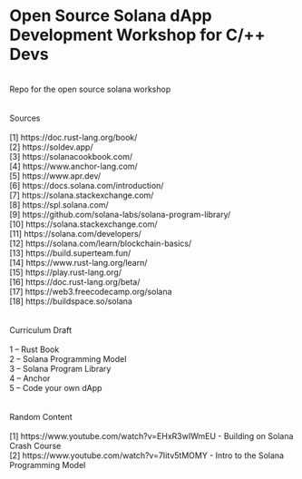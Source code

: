 # Open Source Solana dApp Development Workshop for C/++ Devs
<br />
Repo for the open source solana workshop <br />
<br />
<br />
Sources <br />
<br />
[1] https://doc.rust-lang.org/book/ <br />
[2] https://soldev.app/ <br />
[3] https://solanacookbook.com/ <br />
[4] https://www.anchor-lang.com/ <br />
[5] https://www.apr.dev/ <br />
[6] https://docs.solana.com/introduction/ <br />
[7] https://solana.stackexchange.com/ <br />
[8] https://spl.solana.com/ <br />
[9] https://github.com/solana-labs/solana-program-library/ <br />
[10] https://solana.stackexchange.com/ <br />
[11] https://solana.com/developers/ <br />
[12] https://solana.com/learn/blockchain-basics/ <br />
[13] https://build.superteam.fun/ <br />
[14] https://www.rust-lang.org/learn/ <br />
[15] https://play.rust-lang.org/ <br />
[16] https://doc.rust-lang.org/beta/ <br />
[17] https://web3.freecodecamp.org/solana <br />
[18] https://buildspace.so/solana <br />
<br />
<br />
Curriculum Draft <br />
<br />
1 – Rust Book <br />
2 – Solana Programming Model <br />
3 – Solana Program Library <br />
4 – Anchor <br />
5 – Code your own dApp <br />
<br />
<br />
Random Content <br />
<br />
[1] https://www.youtube.com/watch?v=EHxR3wIWmEU - Building on Solana Crash Course <br />
[2] https://www.youtube.com/watch?v=7Iitv5tMOMY - Intro to the Solana Programming Model <br />
